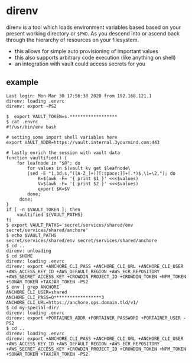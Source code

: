 # direnv

direnv is a tool which loads environment variables based based on your present
working directory or `$PWD`. As you descend into or ascend back through the
hierarchy of resources on your filesystem.

- this allows for simple auto provisioning of important values
- this also supports arbitrary code execution (like anything on shell)
- an integration with vault could access secrets for you

## example

```
Last login: Mon Mar 30 17:56:38 2020 from 192.168.121.1
direnv: loading .envrc
direnv: export -PS2

$  export VAULT_TOKEN=s.******************
$ cat .envrc
#!/usr/bin/env bash

# setting some import shell variables here
export VAULT_ADDR=https://vault.internal.3yourmind.com:443

# lastly enrich the session with vault data
function vaultified() {
    for leafnode in "$@"; do
        for values in $(vault kv get $leafnode\
        |sed -E "1,3d;s,^([A-Z_]+)[[:space:]]+(.*)$,\1=\2,"); do
            K=$(awk -F= '{ print $1 }' <<<$values)
            V=$(awk -F= '{ print $2 }' <<<$values)
            export $K=$V
        done;
     done;
}
if [ -n $VAULT_TOKEN ]; then
    vaultified ${VAULT_PATHS}
fi
$ export VAULT_PATHS='secret/services/shared/env secret/services/shared/anchore'
$ echo $VAULT_PATHS
secret/services/shared/env secret/services/shared/anchore
$ cd ..
direnv: unloading
$ cd $HOME
direnv: loading .envrc
direnv: export +ANCHORE_CLI_PASS +ANCHORE_CLI_URL +ANCHORE_CLI_USER
+AWS_ACCESS_KEY_ID +AWS_DEFAULT_REGION +AWS_ECR_REPOSITORY
+AWS_SECRET_ACCESS_KEY +CROWDIN_PROJECT_ID +CROWDIN_TOKEN +NPM_TOKEN
+SONAR_TOKEN +TAXJAR_TOKEN -PS2
$ env | grep ANCHORE
ANCHORE_CLI_USER=shared
ANCHORE_CLI_PASS=O******************3
ANCHORE_CLI_URL=https://anchore.ops.domain.tld/v1/
$ cd my-special-dir/
direnv: loading .envrc
direnv: export +PORTAINER_ADDR +PORTAINER_PASSWORD +PORTAINER_USER -PS2
$ cd ..
direnv: loading .envrc
direnv: export +ANCHORE_CLI_PASS +ANCHORE_CLI_URL +ANCHORE_CLI_USER
+AWS_ACCESS_KEY_ID +AWS_DEFAULT_REGION +AWS_ECR_REPOSITORY
+AWS_SECRET_ACCESS_KEY +CROWDIN_PROJECT_ID +CROWDIN_TOKEN +NPM_TOKEN
+SONAR_TOKEN +TAXJAR_TOKEN -PS2
```

